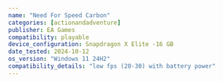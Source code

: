 ```yaml
---
name: "Need For Speed Carbon"
categories: [actionandadventure]
publisher: EA Games
compatibility: playable
device_configuration: Snapdragon X Elite -16 GB
date_tested: 2024-10-12
os_version: "Windows 11 24H2"
compatibility_details: "low fps (20-30) with battery power"
---
```

